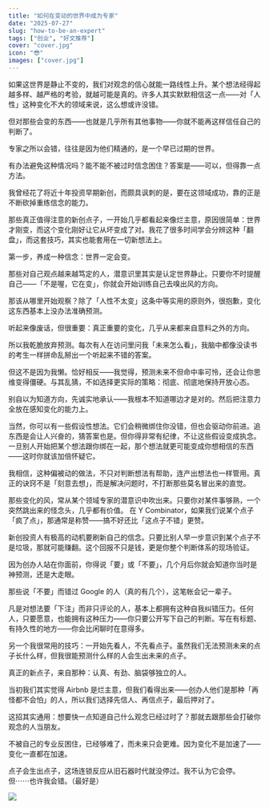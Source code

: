 ```yaml
---
title: "如何在变动的世界中成为专家"
date: "2025-07-27"
slug: "how-to-be-an-expert"
tags: ["创业", "好文推荐"]
cover: "cover.jpg"
icon: "😎"
images: ["cover.jpg"]
---
```

如果这世界是静止不变的，我们对观念的信心就能一路线性上升。某个想法经得起越多样、越严格的考验，就越可能是真的。许多人其实默默相信这一点——对「人性」这种变化不大的领域来说，这么想或许没错。



但对那些会变的东西——也就是几乎所有其他事物——你就不能再这样信任自己的判断了。



专家之所以会错，往往是因为他们精通的，是一个早已过期的世界。



有办法避免这种情况吗？能不能不被过时信念困住？答案是——可以，但得靠一点方法。



我曾经花了将近十年投资早期新创，而颇具讽刺的是，要在这领域成功，靠的正是不断砍掉重练信念的能力。



那些真正值得注意的新创点子，一开始几乎都看起来像烂主意，原因很简单：世界才刚变，而这个变化刚好让它从坏变成了对。我花了很多时间学会分辨这种「翻盘」，而这套技巧，其实也能套用在一切新想法上。



第一步，养成一种信念：世界一定会变。



那些对自己观点越来越笃定的人，潜意识里其实是认定世界静止。只要你不时提醒自己——「不是喔，它在变」，你就会开始训练自己去嗅出风的方向。



那该从哪里开始观察？除了「人性不太变」这条中等实用的原则外，很抱歉，变化这东西基本上没办法准确预测。



听起来像废话，但很重要：真正重要的变化，几乎从来都来自意料之外的方向。



所以我乾脆放弃预测。每次有人在访问里问我「未来怎么看」，我脑中都像没读书的考生一样拼命乱掰出一个听起来不错的答案。



但这不是因为我懒。恰好相反——我觉得，预测未来不但命中率可怜，还会让你思维变得僵硬。与其乱猜，不如选择更实际的策略：彻底、彻底地保持开放心态。



别自以为知道方向，先诚实地承认——我根本不知道哪边才是对的。然后把注意力全放在感知变化的能力上。



当然，你可以有一些假设性想法。它们会稍微绑住你没错，但也会驱动你前进。追东西是会让人兴奋的，猜答案也是。但你得非常有纪律，不让这些假设变成执念。
一旦别人开始把某个想法跟你绑在一起，那个想法就更可能变成你想相信的东西——这时你就该加倍怀疑它。



我相信，这种偏被动的做法，不只对判断想法有帮助，连产出想法也一样管用。真正的诀窍不是「刻意去想」，而是解决问题时，不打断那些莫名冒出来的直觉。



那些变化的风，常从某个领域专家的潜意识中吹出来。只要你对某件事够熟，一个突然跳出来的怪念头，几乎都有价值。
在 Y Combinator，如果我们说某个点子「疯了点」，那通常是称赞——搞不好还比「这点子不错」更赞。



新创投资人有极高的动机要刷新自己的信念。只要比别人早一步意识到某个点子不是垃圾，那就可能赚翻。这个回报不只是钱，更是你整个判断体系的现场验证。



因为创办人站在你面前，你得说「要」或「不要」，几个月后你就会知道你当时是神预测，还是大走眼。



那些说「不要」而错过 Google 的人（真的有几个），这笔帐会记一辈子。



凡是对想法要「下注」而非只评论的人，基本上都拥有这种自我纠错压力。任何人，只要愿意，也能拥有这种压力——你只要公开写下自己的判断。写在有标题、有持久性的地方——你会比闲聊时在意得多。



另一个我很常用的技巧：一开始先看人，不先看点子。虽然我们无法预测未来的点子长什么样，但我很能预测什么样的人会生出未来的点子。



真正的新点子，来自那种：认真、有劲、脑袋够独立的人。



当初我们其实觉得 Airbnb 是烂主意，但我们看得出来——创办人他们是那种「再怪都不会怕」的人，所以我们选择先信人、再信点子，最后押对了。



这招其实通用：想要快一点知道自己什么观念已经过时了？那就去跟那些会打破你观念的人当朋友。



不被自己的专业反困住，已经够难了，而未来只会更难。因为变化不是加速了——变化一直都在加速。



点子会生出点子，这场连锁反应从旧石器时代就没停过。我不认为它会停。
但⋯⋯也许我会错。（最好是）




![](https://prod-files-secure.s3.us-west-2.amazonaws.com/112d0858-5090-4d34-a606-b75eb8d65fd2/46476355-9cf3-4e99-9b7a-3531bc426380/1000202064.png?X-Amz-Algorithm=AWS4-HMAC-SHA256&X-Amz-Content-Sha256=UNSIGNED-PAYLOAD&X-Amz-Credential=ASIAZI2LB4664BNSD6FO%2F20251026%2Fus-west-2%2Fs3%2Faws4_request&X-Amz-Date=20251026T061842Z&X-Amz-Expires=3600&X-Amz-Security-Token=IQoJb3JpZ2luX2VjEMr%2F%2F%2F%2F%2F%2F%2F%2F%2F%2FwEaCXVzLXdlc3QtMiJHMEUCIQDLdshzh%2FfJ%2FIwhS2b4Uhu%2FQyIxv4Xr8gEQBk0MjStHqwIgVMkT51Y43QNNT1SZfMKu%2B3HwcGnu3rHBRHtLpQYhmpsqiAQIgv%2F%2F%2F%2F%2F%2F%2F%2F%2F%2FARAAGgw2Mzc0MjMxODM4MDUiDNTjYQEMCCY9qffT1SrcA5hDOK0cw%2BduoaF84uzjJiQGHkWeEZpnGyZGgYQ9jS%2Flm23qAny9wQwqYgRcE6WUhmht15XB87vinxy7LIJbtSN33SboYH%2BG%2Bv%2BbSqY%2FOIH0qx7Q62wcc%2FOdhnl3K%2FizS2IJf1koIk7rwxdAjugyn56kpLNxp4nC1sFW%2FJ9HmUEHqANkhGqerIF5cTs84ioIorHUowueVBjn%2FJpY51xPsZdILJQOB0MD4uh3GGUjZ5AYWJRB475WSyWZrrNrUl0HFw%2BqqvDqo2zI%2BfaxswuWtMJogggHy7FFPdTtbx6YpjPxKKrtToiYpeDzmzcxXc9YcNW5XKdVhdmFeQ4kl79qI8BslcFUrSe%2Bi8A62qYJuQp6T0xsD6b9NSBqochZwKehBeUs10RVy%2FF%2BRpy5gTyBx3t%2BXhGTkWPb8DLOCdJPy6Ib42iVP5%2Fe3dYqxFuhk3KS7oJc5AIR%2Biv9lpxBGYOayd%2BhfYQG5rIbWlwMOAL4bvDtRYDZYgoCegbhJI%2B%2F6BKVp4gtzLEeuccaxycEXsHTJfSq46gtza9Q7Ni5jqHo%2BBL9N96C6WxUOLaixyZJg5CYrfGZLQvakJjQkWYYMG%2BgsEZ7XiCA4Ovz6SoVlgmAjVm1J%2FbIdvcZmSmqmJWkMOzv9ccGOqUB3vZjx4IGaHApRfbbBXAF0Fqfzdb7VlOu5mzLCehoeFnQ7qN5zBPCEuIhD64uKjaBAPItK9DnUX5RLDw7pd2B0ngiOjF7Kj8u4Ws0mRJf6zmO%2BvOGJIqT35FDtYV0%2BG%2F092US9moDpJyjRk7Lh5Nvn6QMGfGPDXynarcGKOZC4nnrbmjQuXGND6SneKuV7DIO2ORhwJSWLKiC17e15xHD3pk4FHid&X-Amz-Signature=83c23969cd699c313fe3955624f4fc95d716bb49ca06604a51e1425eb30f2314&X-Amz-SignedHeaders=host&x-amz-checksum-mode=ENABLED&x-id=GetObject)

